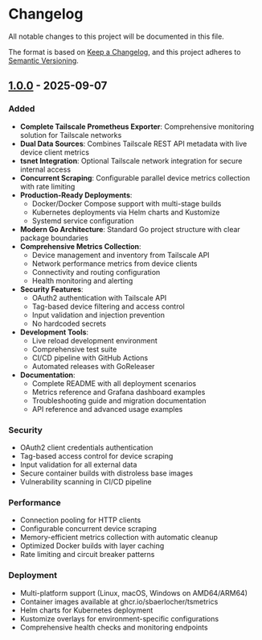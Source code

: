 # Changelog

All notable changes to this project will be documented in this file.

The format is based on [Keep a Changelog](https://keepachangelog.com/en/1.0.0/),
and this project adheres to [Semantic Versioning](https://semver.org/spec/v2.0.0.html).

## [1.0.0] - 2025-09-07

### Added

- **Complete Tailscale Prometheus Exporter**: Comprehensive monitoring solution for Tailscale networks
- **Dual Data Sources**: Combines Tailscale REST API metadata with live device client metrics
- **tsnet Integration**: Optional Tailscale network integration for secure internal access
- **Concurrent Scraping**: Configurable parallel device metrics collection with rate limiting
- **Production-Ready Deployments**:
  - Docker/Docker Compose support with multi-stage builds
  - Kubernetes deployments via Helm charts and Kustomize
  - Systemd service configuration
- **Modern Go Architecture**: Standard Go project structure with clear package boundaries
- **Comprehensive Metrics Collection**:
  - Device management and inventory from Tailscale API
  - Network performance metrics from device clients
  - Connectivity and routing configuration
  - Health monitoring and alerting
- **Security Features**:
  - OAuth2 authentication with Tailscale API
  - Tag-based device filtering and access control
  - Input validation and injection prevention
  - No hardcoded secrets
- **Development Tools**:
  - Live reload development environment
  - Comprehensive test suite
  - CI/CD pipeline with GitHub Actions
  - Automated releases with GoReleaser
- **Documentation**:
  - Complete README with all deployment scenarios
  - Metrics reference and Grafana dashboard examples
  - Troubleshooting guide and migration documentation
  - API reference and advanced usage examples

### Security

- OAuth2 client credentials authentication
- Tag-based access control for device scraping
- Input validation for all external data
- Secure container builds with distroless base images
- Vulnerability scanning in CI/CD pipeline

### Performance

- Connection pooling for HTTP clients
- Configurable concurrent device scraping
- Memory-efficient metrics collection with automatic cleanup
- Optimized Docker builds with layer caching
- Rate limiting and circuit breaker patterns

### Deployment

- Multi-platform support (Linux, macOS, Windows on AMD64/ARM64)
- Container images available at ghcr.io/sbaerlocher/tsmetrics
- Helm charts for Kubernetes deployment
- Kustomize overlays for environment-specific configurations
- Comprehensive health checks and monitoring endpoints

[1.0.0]: https://github.com/sbaerlocher/tsmetrics/releases/tag/v1.0.0
